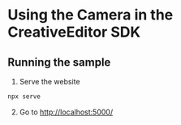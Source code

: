 # Using the Camera in the CreativeEditor SDK

## Running the sample

1. Serve the website

```bash
npx serve
```

2. Go to [http://localhost:5000/](http://localhost:5000/)
